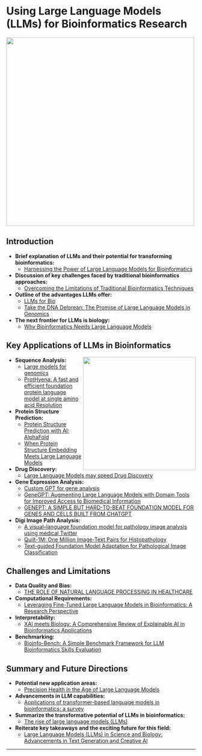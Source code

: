 # Using Large Language Models (LLMs) for Bioinformatics Research

<img src="https://github.com/lynnlangit/TeamTeri/blob/master/Images/llm-research.png" width=500 align=center>

## Introduction
* **Brief explanation of LLMs and their potential for transforming bioinformatics:**
  - [Harnessing the Power of Large Language Models for Bioinformatics](https://medium.com/@andrew_johnson_4/unveiling-the-potential-of-large-language-models-in-bioinformatics-76710eb0b38a)
* **Discussion of key challenges faced by traditional bioinformatics approaches:**
  - [Overcoming the Limitations of Traditional Bioinformatics Techniques](https://towardsdatascience.com/overcoming-the-limitations-of-large-language-models-9d4e92ad9823)
* **Outline of the advantages LLMs offer:**
  - [LLMs for Bio](https://towardsdatascience.com/large-language-models-in-molecular-biology-9eb6b65d8a30)
  - [Take the DNA Delorean: The Promise of Large Language Models in Genomics](https://www.bio-itworld.com/news/2023/01/27/take-the-dna-delorean-the-promise-of-large-language-models-in-genomics)
* **The next frontier for LLMs is biology:**
  - [Why Bioinformatics Needs Large Language Models](https://www.forbes.com/sites/robtoews/2023/07/16/the-next-frontier-for-large-language-models-is-biology/?sh=7a7084506f05)

## Key Applications of LLMs in Bioinformatics

<img src="https://github.com/lynnlangit/TeamTeri/blob/master/Images/llm-bio.png" width=300 align=right>

* **Sequence Analysis:**
  - [Large models for genomics](https://www.nature.com/articles/s41592-023-02105-5)
  - [ProtHyena: A fast and efficient foundation protein language model at single amino acid Resolution](https://www.biorxiv.org/content/10.1101/2024.01.18.576206v1)
* **Protein Structure Prediction:**
  - [Protein Structure Prediction with AI: AlphaFold](https://www.nature.com/articles/s41586-021-03819-2%3C)
  - [When Protein Structure Embedding Meets Large Language Models](https://pubmed.ncbi.nlm.nih.gov/38254915/)
* **Drug Discovery:**
  - [Large Language Models may speed Drug Discovery](https://www.technologyreview.com/2023/08/22/1076802/large-language-models-may-speed-drug-discovery/)
* **Gene Expression Analysis:**  
  - [Custom GPT for gene analysis](https://chat.openai.com/g/g-HvvFt9ohw-genegpt)
  - [GeneGPT: Augmenting Large Language Models with Domain Tools for Improved Access to Biomedical Information](https://www.ncbi.nlm.nih.gov/pmc/articles/PMC10153281/)
  - [GENEPT: A SIMPLE BUT HARD-TO-BEAT FOUNDATION MODEL FOR GENES AND CELLS BUILT FROM CHATGPT](https://www.biorxiv.org/content/10.1101/2023.10.16.562533v1)
* **Digi Image Path Analysis:**
  - [A visual–language foundation model for pathology image analysis using medical Twitter](https://www.nature.com/articles/s41591-023-02504-3)
  - [Quilt-1M: One Million Image-Text Pairs for Histopathology](https://arxiv.org/abs/2306.11207)
  - [Text-guided Foundation Model Adaptation for Pathological Image Classification](https://arxiv.org/abs/2307.14901)
  
## Challenges and Limitations

* **Data Quality and Bias:**
  - [THE ROLE OF NATURAL LANGUAGE PROCESSING IN HEALTHCARE](https://roundtable.datascience.salon/the-role-of-natural-language-processing-in-healthcare)
* **Computational Requirements:**
  - [Leveraging Fine-Tuned Large Language Models in Bioinformatics: A Research Perspective](https://www.qeios.com/read/WE7UMN.2)
* **Interpretability:**
  - [XAI meets Biology: A Comprehensive Review of Explainable AI in Bioinformatics Applications](https://arxiv.org/html/2312.06082v1)
* **Benchmarking:**
  - [Bioinfo-Bench: A Simple Benchmark Framework for LLM Bioinformatics Skills Evaluation](https://www.biorxiv.org/content/10.1101/2023.10.18.563023v1)

## Summary and Future Directions
* **Potential new application areas:**
  - [Precision Health in the Age of Large Language Models](https://dl.acm.org/doi/10.1145/3580305.3599568)
* **Advancements in LLM capabilities:** 
  - [Applications of transformer-based language models in bioinformatics: a survey](https://academic.oup.com/bioinformaticsadvances/article/3/1/vbad001/6984737)
* **Summarize the transformative potential of LLMs in bioinformatics:**
  - [The rise of large language models (LLMs)](https://omicstutorials.com/the-rise-of-large-language-models-llms/)
* **Reiterate key takeaways and the exciting future for this field:**
   - [Large Language Models (LLMs) in Science and Biology: Advancements in Text Generation and Creative AI](https://omicstutorials.com/large-language-models-llms-in-science-and-biology-advancements-in-text-generation-and-creative-ai/)

-----


